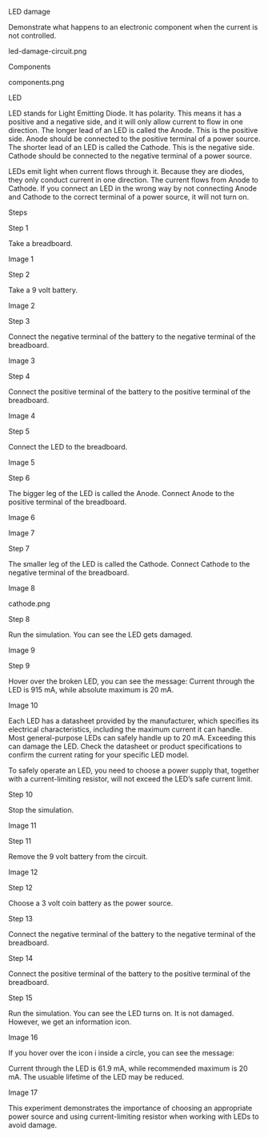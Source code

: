 
LED damage

Demonstrate what happens to an electronic component when the current is not controlled.

led-damage-circuit.png

Components

components.png

LED

LED stands for Light Emitting Diode. It has polarity. This means it has a positive and a negative side, and it will only allow current to flow in one direction. The longer lead of an LED is called the Anode. This is the positive side. Anode should be connected to the positive terminal of a power source. The shorter lead of an LED is called the Cathode. This is the negative side. Cathode should be connected to the negative terminal of a power source.

LEDs emit light when current flows through it. Because they are diodes, they only conduct current in one direction. The current flows from Anode to Cathode. If you connect an LED in the wrong way by not connecting Anode and Cathode to the correct terminal of a power source, it will not turn on.

Steps

Step 1

Take a breadboard.

Image 1

Step 2

Take a 9 volt battery.

Image 2

Step 3

Connect the negative terminal of the battery to the negative terminal of the breadboard.

Image 3

Step 4

Connect the positive terminal of the battery to the positive terminal of the breadboard.

Image 4

Step 5

Connect the LED to the breadboard.

Image 5

Step 6

The bigger leg of the LED is called the Anode. Connect Anode to the positive terminal of the breadboard.

Image 6

Image 7

Step 7

The smaller leg of the LED is called the Cathode. Connect Cathode to the negative terminal of the breadboard.

Image 8

cathode.png

Step 8

Run the simulation. You can see the LED gets damaged.

Image 9

Step 9

Hover over the broken LED, you can see the message: Current through the LED is 915 mA, while absolute maximum is 20 mA.

Image 10

Each LED has a datasheet provided by the manufacturer, which specifies its electrical characteristics, including the maximum current it can handle. Most general-purpose LEDs can safely handle up to 20 mA. Exceeding this can damage the LED. Check the datasheet or product specifications to confirm the current rating for your specific LED model.

To safely operate an LED, you need to choose a power supply that, together with a current-limiting resistor, will not exceed the LED’s safe current limit.

Step 10

Stop the simulation.

Image 11

Step 11

Remove the 9 volt battery from the circuit.

Image 12

Step 12

Choose a 3 volt coin battery as the power source.

Step 13

Connect the negative terminal of the battery to the negative terminal of the breadboard.

Step 14

Connect the positive terminal of the battery to the positive terminal of the breadboard.

Step 15

Run the simulation. You can see the LED turns on. It is not damaged. However, we get an information icon.

Image 16

If you hover over the icon i inside a circle, you can see the message:

Current through the LED is 61.9 mA, while recommended maximum is 20 mA. The usuable lifetime of the LED may be reduced.

Image 17

This experiment demonstrates the importance of choosing an appropriate power source and using current-limiting resistor when working with LEDs to avoid damage.

